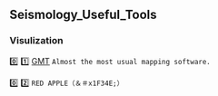 ## Seismology_Useful_Tools

### Visulization
:zero: :one: [GMT](http://gmt.soest.hawaii.edu/)
`
Almost the most usual mapping software.
`

:zero: :two:
`
RED APPLE（＆＃x1F34E;）
`
